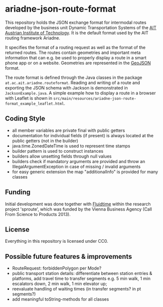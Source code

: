 # ariadne-json-route-format
This repository holds the JSON exchange format for intermodal routes developed by the business unit Dynamic Transportation Systems of the [AIT Austrian Institute of Technology](http://dts.ait.ac.at). It is the default format used by the AIT routing framework Ariadne.

It specifies the format of a routing request as well as the format of the returned routes. The routes contain geometries and important meta information that can e.g. be used to properly display a route in a smart phone app or on a website.
Geometries are represented in the [GeoJSON](http://geojson.org) format.

The route format is defined through the Java classes in the package `at.ac.ait.ariadne.routeformat`.
Reading and writing of a route and exporting the JSON schema with Jackson is demonstrated in `JacksonExample.java`.
A simple example how to display a route in a browser with Leaflet is shown in `src/main/resources/ariadne-json-route-format_example_leaflet.html`.

## Coding Style
- all member variables are private final with public getters
- documentation for individual fields (if present) is always located at the public getters (not in the builder)
- java.time.ZonedDateTime is used to represent time stamps
- builder pattern is used to construct instances
- builders allow unsetting fields through null values
- builders check if mandatory arguments are provided and throw an IllegalArgumentException in case of missing / invalid arguments
- for easy generic extension the map "additionalInfo" is provided for many classes

## Funding
Initial development was done together with [Fluidtime](http://www.fluidtime.com) within the research project 'sproute', which was funded by the Vienna Business Agency (Call From Science to Products 2013).

## License
Everything in this repository is licensed under CC0.

## Possible future features & improvements 
- RouteRequest: forbiddenPolygon per Mode?
- public transport station details: differentiate between station entries & platforms, add travel time to transfer segments e.g. 5 min walk, 1 min escalators down, 2 min walk, 1 min elevator up;
- reevaluate handling of waiting times (in transfer segments? in pt segments?)
- add meaningful toString-methods for all classes